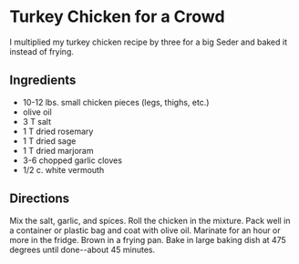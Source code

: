 # Turkey Chicken for a Crowd

I multiplied my turkey chicken recipe by three for a big Seder and baked it instead of frying. 

## Ingredients

* 10-12 lbs. small chicken pieces (legs, thighs, etc.)
* olive oil
* 3 T salt
* 1 T dried rosemary
* 1 T dried sage
* 1 T dried marjoram
* 3-6 chopped garlic cloves
* 1/2 c. white vermouth

## Directions

Mix the salt, garlic, and spices. Roll the chicken in the mixture. Pack well in a container or plastic bag and coat with olive oil. Marinate for an hour or more in the fridge. Brown in a frying pan. Bake in large baking dish at 475 degrees until done--about 45 minutes.
